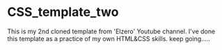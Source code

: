# CSS_template_two
This is my 2nd cloned template from 'Elzero' Youtube channel.
I've done this template as a practice of my own HTML&CSS skills.
keep going.....
